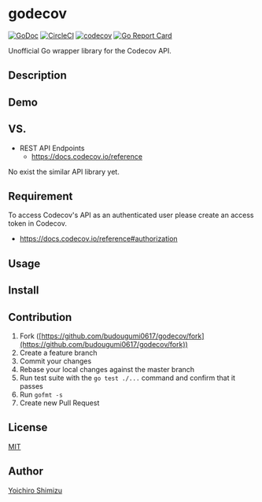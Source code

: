 godecov
====
[![GoDoc](https://godoc.org/github.com/budougumi0617/godecov?status.svg)](https://godoc.org/github.com/budougumi0617/godecov)
[![CircleCI](https://img.shields.io/circleci/project/github/budougumi0617/godecov.svg)](https://circleci.com/gh/budougumi0617/godecov/tree/master)
[![codecov](https://codecov.io/gh/budougumi0617/godecov/branch/master/graph/badge.svg)](https://codecov.io/gh/budougumi0617/godecov)
[![Go Report Card](https://goreportcard.com/badge/github.com/budougumi0617/godecov)](https://goreportcard.com/report/github.com/budougumi0617/godecov)

Unofficial Go wrapper library for the Codecov API.

## Description

## Demo

## VS.
- REST API Endpoints
  - https://docs.codecov.io/reference

No exist the similar API library yet.

## Requirement
To access Codecov's API as an authenticated user please create an access token in Codecov.

- https://docs.codecov.io/reference#authorization


## Usage

## Install

## Contribution
1. Fork ([https://github.com/budougumi0617/godecov/fork](https://github.com/budougumi0617/godecov/fork))
2. Create a feature branch
3. Commit your changes
4. Rebase your local changes against the master branch
5. Run test suite with the `go test ./...` command and confirm that it passes
6. Run `gofmt -s`
7. Create new Pull Request

## License

[MIT](https://github.com/budougumi0617/godecov/blob/master/LICENSE)

## Author

[Yoichiro Shimizu](https://github.com/budougumi0617)
